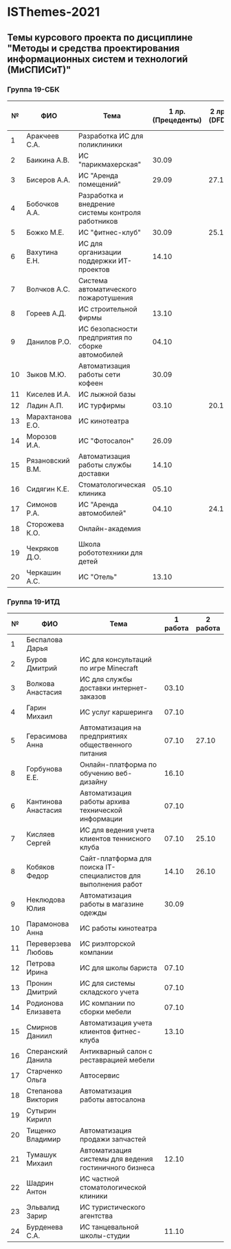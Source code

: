# ISThemes-2021
## Темы курсового проекта по дисциплине "Методы и средства проектирования информационных систем и технологий (МиСПИСиТ)"


### Группа 19-СБК

|№ |  ФИО |	Тема	 | 1 лр. (Прецеденты) | 2 лр. (DFD)  | 3 лр. (Процессы) | 4 лр. (Модели данных) | 5 лр. (Метрики) |
|--|------|--------|--------------------|--------------|------------------|-----------------------|-----------------|
|1 |  Аракчеев С.А.      | Разработка ИС для поликлиники                        |          |             |          |
|2 |  Баикина А.В.       | ИС "парикмахерская"                                  |  30.09   |             |          |
|3 |  Бисеров А.А.       | ИС "Аренда помещений"                                |  29.09   |  27.10      |             |
|4 |  Бобочков А.А.      | Разработка и внедрение системы контроля работников   |          |             |          |          
|5 |  Божко М.Е.         | ИС "фитнес-клуб"                                     |  30.09   |  25.10     |                       |
|6 |  Вахутина Е.Н.      | ИС для организации поддержки ИТ-проектов             |  14.10   |             |          |
|7 |  Волчков А.С.       | Система автоматического пожаротушения                |          |             |           |       
|8 |  Гореев А.Д.        | ИС строительной фирмы                                |  13.10   |             |           |
|9 |  Данилов Р.О.       | ИС безопасности предприятия по сборке автомобилей    |  04.10   |             |           |
|10|  Зыков М.Ю.         | Автоматизация работы сети кофеен                     |  30.09   |             |          |
|11|  Киселев И.А.       | ИС лыжной базы                                       |          |             |          |
|12|  Ладин А.П.         | ИС турфирмы                                          |  03.10   |  20.10      | 24.10 |
|13|  Марахтанова Е.О.   | ИС кинотеатра                                        |          |             |          |
|14|  Морозов И.А.       | ИС "Фотосалон"                                       |  26.09   | |          |
|15|  Рязановский В.М.   | Автоматизация работы службы доставки                 |  14.10   | |          |
|16|  Сидягин К.Е.       | Стоматологическая клиника                            |  05.10   | |          |
|17|  Симонов Р.А.       | ИС "Аренда автомобилей"                              |  04.10   | 24.10      |          |
|18|  Сторожева К.О.     | Онлайн-академия                                      |          | |          |
|19|  Чекряков Д.О.      | Школа робототехники для детей                        |          | |          |
|20|  Черкашин А.С.      | ИС "Отель"                                           |  13.10   | |          |

### Группа 19-ИТД

|№ |      ФИО            |	Тема	| 1 работа | 2 работа |
|--|---------------------|--------|----------|----------|
|1 |  Беспалова Дарья      |  | | |
|2 |  Буров Дмитрий       | ИС для консультаций по игре Minecraft | | |
|3 |  Волкова Анастасия     | ИС для службы доставки интернет-заказов |  03.10 | |
|4 |  Гарин Михаил       | ИС услуг каршеринга | 07.10 | |
|5 |  Герасимова Анна         | Автоматизация на предприятиях общественного питания | 07.10 | 27.10 |
|8 |  Горбунова Е.Е.     | Онлайн-платформа по обучению веб-дизайну | 16.10 | |
|6 |  Кантинова Анастасия      | Автоматизация работы архива технической информации |   07.10  | |
|7 |  Кисляев Сергей       | ИС для ведения учета клиентов теннисного клуба | 07.10 | 25.10  |
|8 |  Кобяков Федор      |  Сайт-платформа для поиска IT-специалистов для выполнения работ |    14.10       | 26.10 |
|9 |  Неклюдова Юлия        | Автоматизация работы в магазине одежды | 30.09  | |
|10|  Парамонова Анна       | ИС работы кинотеатра |      | |
|11|  Переверзева Любовь         | ИС риэлторской компании | | |
|12|  Петрова Ирина       | ИС для школы бариста |  07.10   | |
|13|  Пронин Дмитрий         | ИС для системы складского учета | 07.10 | |
|14|  Родионова Елизавета   | ИС компании по сборки мебели | 07.10 | |
|15|  Смирнов Даниил       | Автоматизация учета клиентов фитнес-клуба | 13.10| |
|16|  Сперанский Данила   | Антикварный салон с реставрацией мебели | | |
|17|  Старченко Ольга       | Автосервис | | |
|18|  Степанова Виктория       | Автоматизация работы автосалона  | | |
|19|  Сутырин Кирилл     |  | | |
|20|  Тищенко Владимир      | Автоматизация продажи запчастей | | |
|21|  Тумашук Михаил      |  Автоматизация системы для ведения гостиничного бизнеса  | 12.10 | |
|22|  Шадрин Антон      | ИС частной стоматологической клиники | | |
|23|  Эльвалид Зарир      |  ИС туристического агентства| |
|24|  Бурденева С.А.     | ИС танцевальной школы-студии | 11.10 | |
